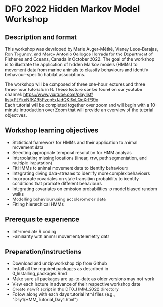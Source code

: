 # DFO 2022 Hidden Markov Model Workshop

## Description and format

  This workshop was developed by Marie Auger-Méthé, Vianey Leos-Barajas, Ron Togunov, and Marco Antonio Gallegos Herrada for the Department of Fisheries and Oceans, Canada in October 2022. The goal of the workshop is to illustrate the application of hidden Markov models (HMMs) to movement data from marine animals to classify behaviours and identify behaviour-specific habitat associations. 

The workshop will be composed of three one-hour lectures and three three-hour tutorials in R. These lecture can be found on our youtube channel: https://www.youtube.com/playlist?list=PLYkxNfKA95Pzcp5xfJdQKl6xLQoXrP39x  
Each tutorial will be completed together over zoom and will begin with a 10-minute introduction over Zoom that will provide an overview of the tutorial objectives. 

## Workshop learning objectives

- Statistical framework for HMMs and their application to animal movement data
- Selecting appropriate temporal resolution for HMM analysis
- Interpolating missing locations (linear, crw, path segmentation, and multiple imputation)
- Fit HMMs to animal movement data to identify behaviours
- Integrating diving data-streams to identify more complex behaviours
- Incorporate covariates on state transition probability to identify conditions that promote different behaviours
- Integrating covariates on emission probabilities to model biased random walks 
- Modelling behaviour using accelerometer data
- Fitting hierarchical HMMs

## Prerequisite experience

- Intermediate R coding
- Familiarity with animal movement/telemetry data

## Preparation/instructions

- Download and unzip workshop zip from Github
- Install all the required packages as described in 0_Installing_packages.Rmd
- Make sure all packages are up-to-date as older versions may not work
- View each lecture in advance of their respective workshop date
- Create new R script in the DFO_HMM_2022 directory
- Follow along with each days tutorial html files (e.g., "Day1/HMM_Tutorial_Day1.html")
